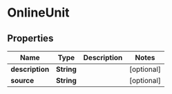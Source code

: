 

# OnlineUnit


## Properties

| Name | Type | Description | Notes |
|------------ | ------------- | ------------- | -------------|
|**description** | **String** |  |  [optional] |
|**source** | **String** |  |  [optional] |



